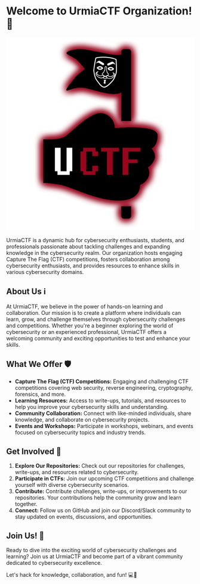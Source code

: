 # Welcome to UrmiaCTF Organization! 🚀

<p align="center">
  <img src="https://github.com/UrmiaCTF/UCTF-2023/blob/main/20_questions_ctf/Resources/UCTF.jpg" alt="UCTF Logo">
</p>

UrmiaCTF is a dynamic hub for cybersecurity enthusiasts, students, and professionals passionate about tackling challenges and expanding knowledge in the cybersecurity realm. Our organization hosts engaging Capture The Flag (CTF) competitions, fosters collaboration among cybersecurity enthusiasts, and provides resources to enhance skills in various cybersecurity domains.

## About Us ℹ️

At UrmiaCTF, we believe in the power of hands-on learning and collaboration. Our mission is to create a platform where individuals can learn, grow, and challenge themselves through cybersecurity challenges and competitions. Whether you're a beginner exploring the world of cybersecurity or an experienced professional, UrmiaCTF offers a welcoming community and exciting opportunities to test and enhance your skills.

## What We Offer 🛡️

- **Capture The Flag (CTF) Competitions:** Engaging and challenging CTF competitions covering web security, reverse engineering, cryptography, forensics, and more.
- **Learning Resources:** Access to write-ups, tutorials, and resources to help you improve your cybersecurity skills and understanding.
- **Community Collaboration:** Connect with like-minded individuals, share knowledge, and collaborate on cybersecurity projects.
- **Events and Workshops:** Participate in workshops, webinars, and events focused on cybersecurity topics and industry trends.

## Get Involved 🌟

1. **Explore Our Repositories:** Check out our repositories for challenges, write-ups, and resources related to cybersecurity.
2. **Participate in CTFs:** Join our upcoming CTF competitions and challenge yourself with diverse cybersecurity scenarios.
3. **Contribute:** Contribute challenges, write-ups, or improvements to our repositories. Your contributions help the community grow and learn together.
4. **Connect:** Follow us on GitHub and join our Discord/Slack community to stay updated on events, discussions, and opportunities.

## Join Us! 🤝

Ready to dive into the exciting world of cybersecurity challenges and learning? Join us at UrmiaCTF and become part of a vibrant community dedicated to cybersecurity excellence.

Let's hack for knowledge, collaboration, and fun! 💻🔐
